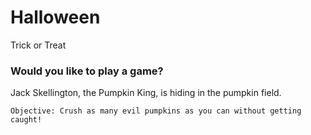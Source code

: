 # Halloween
Trick or Treat

### Would you like to play a game?

Jack Skellington, the Pumpkin King, is hiding in the pumpkin field.
```
Objective: Crush as many evil pumpkins as you can without getting caught!
```